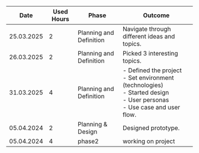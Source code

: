| Date       | Used Hours | Phase                   | Outcome                                                                 |
|---|---|---|---|
| 25.03.2025 |     2      | Planning and Definition | Navigate through different ideas and topics.                            |
| 26.03.2025 |     2      | Planning and Definition | Picked 3 interesting topics.                                            |
| 31.03.2025 |     4      | Planning and Definition | - Defined the project<br>- Set environment (technologies)<br>- Started design<br>- User personas<br>- Use case and user flow. |
| 05.04.2024 |     2      | Planning & Design       | Designed prototype.                                                     |
| 05.04.2024 |     4     | phase2    | working on project                                                     |
